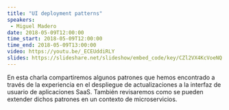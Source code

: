 ```yaml
---
title: "UI deployment patterns"
speakers:
 - Miguel Madero
date: 2018-05-09T12:00:00
time_start: 2018-05-09T12:00:00
time_end: 2018-05-09T13:00:00
video: https://youtu.be/_ECEUddiRLY
slides: https://slideshare.net/slideshow/embed_code/key/CZl2VX4KcVoeNQ
---
```


<p>En esta charla compartiremos algunos patrones que hemos encontrado a través de la experiencia en el despliegue de actualizaciones a la interfaz de usuario de aplicaciones SaaS. También revisaremos como se pueden extender dichos patrones en un contexto de microservicios.</p>
